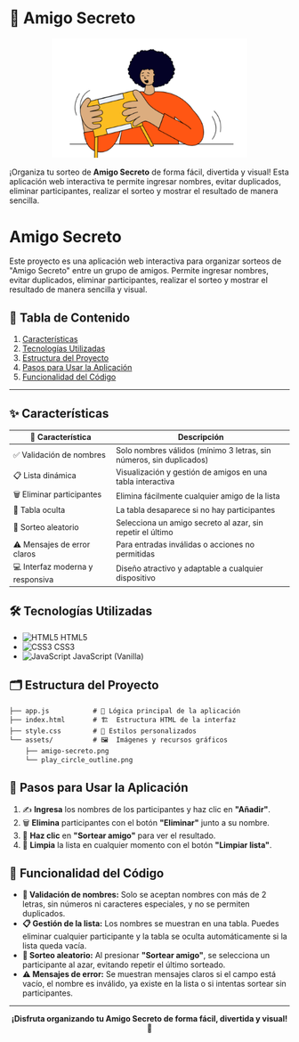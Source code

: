 # 🎁 Amigo Secreto

<p align="center">
  <img src="assets/amigo-secreto.png" alt="Demo Amigo Secreto" width="350"/>
</p>

¡Organiza tu sorteo de <b>Amigo Secreto</b> de forma fácil, divertida y visual! Esta aplicación web interactiva te permite ingresar nombres, evitar duplicados, eliminar participantes, realizar el sorteo y mostrar el resultado de manera sencilla. 
# Amigo Secreto

Este proyecto es una aplicación web interactiva para organizar sorteos de "Amigo Secreto" entre un grupo de amigos. Permite ingresar nombres, evitar duplicados, eliminar participantes, realizar el sorteo y mostrar el resultado de manera sencilla y visual.


## 📑 Tabla de Contenido

1. [Características](#características)
2. [Tecnologías Utilizadas](#tecnologías-utilizadas)
3. [Estructura del Proyecto](#estructura-del-proyecto)
4. [Pasos para Usar la Aplicación](#pasos-para-usar-la-aplicación)
5. [Funcionalidad del Código](#funcionalidad-del-código)

---

## ✨ Características

| 🚀 Característica                                    | Descripción                                                                 |
|------------------------------------------------------|-----------------------------------------------------------------------------|
| ✅ Validación de nombres                             | Solo nombres válidos (mínimo 3 letras, sin números, sin duplicados)         |
| 📋 Lista dinámica                                    | Visualización y gestión de amigos en una tabla interactiva                  |
| 🗑️ Eliminar participantes                            | Elimina fácilmente cualquier amigo de la lista                              |
| 👀 Tabla oculta                                      | La tabla desaparece si no hay participantes                                 |
| 🎲 Sorteo aleatorio                                 | Selecciona un amigo secreto al azar, sin repetir el último                  |
| ⚠️ Mensajes de error claros                          | Para entradas inválidas o acciones no permitidas                            |
| 💻 Interfaz moderna y responsiva                     | Diseño atractivo y adaptable a cualquier dispositivo                        |


## 🛠️ Tecnologías Utilizadas

- <img src="https://img.shields.io/badge/HTML5-E34F26?style=flat&logo=html5&logoColor=white" alt="HTML5"/> HTML5
- <img src="https://img.shields.io/badge/CSS3-1572B6?style=flat&logo=css3&logoColor=white" alt="CSS3"/> CSS3
- <img src="https://img.shields.io/badge/JavaScript-F7DF1E?style=flat&logo=javascript&logoColor=black" alt="JavaScript"/> JavaScript (Vanilla)


## 🗂️ Estructura del Proyecto

```text
├── app.js           # 📜 Lógica principal de la aplicación
├── index.html       # 🏗️  Estructura HTML de la interfaz
├── style.css        # 🎨 Estilos personalizados
└── assets/          # 🖼️  Imágenes y recursos gráficos
    ├── amigo-secreto.png
    └── play_circle_outline.png
```


## 📝 Pasos para Usar la Aplicación

<ol>
  <li>✍️ <b>Ingresa</b> los nombres de los participantes y haz clic en <b>"Añadir"</b>.</li>
  <li>🗑️ <b>Elimina</b> participantes con el botón <b>"Eliminar"</b> junto a su nombre.</li>
  <li>🎲 <b>Haz clic</b> en <b>"Sortear amigo"</b> para ver el resultado.</li>
  <li>🧹 <b>Limpia</b> la lista en cualquier momento con el botón <b>"Limpiar lista"</b>.</li>
</ol>


## 🧩 Funcionalidad del Código

<ul>
  <li><b>📝 Validación de nombres:</b> Solo se aceptan nombres con más de 2 letras, sin números ni caracteres especiales, y no se permiten duplicados.</li>
  <li><b>📋 Gestión de la lista:</b> Los nombres se muestran en una tabla. Puedes eliminar cualquier participante y la tabla se oculta automáticamente si la lista queda vacía.</li>
  <li><b>🎲 Sorteo aleatorio:</b> Al presionar <b>"Sortear amigo"</b>, se selecciona un participante al azar, evitando repetir el último sorteado.</li>
  <li><b>⚠️ Mensajes de error:</b> Se muestran mensajes claros si el campo está vacío, el nombre es inválido, ya existe en la lista o si intentas sortear sin participantes.</li>
</ul>


---

<p align="center">
  <b>¡Disfruta organizando tu Amigo Secreto de forma fácil, divertida y visual! 🎉</b>
</p>

